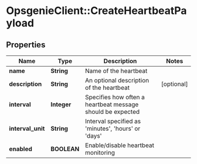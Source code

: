 # OpsgenieClient::CreateHeartbeatPayload

## Properties
Name | Type | Description | Notes
------------ | ------------- | ------------- | -------------
**name** | **String** | Name of the heartbeat | 
**description** | **String** | An optional description of the heartbeat | [optional] 
**interval** | **Integer** | Specifies how often a heartbeat message should be expected | 
**interval_unit** | **String** | Interval specified as &#39;minutes&#39;, &#39;hours&#39; or &#39;days&#39; | 
**enabled** | **BOOLEAN** | Enable/disable heartbeat monitoring | 


